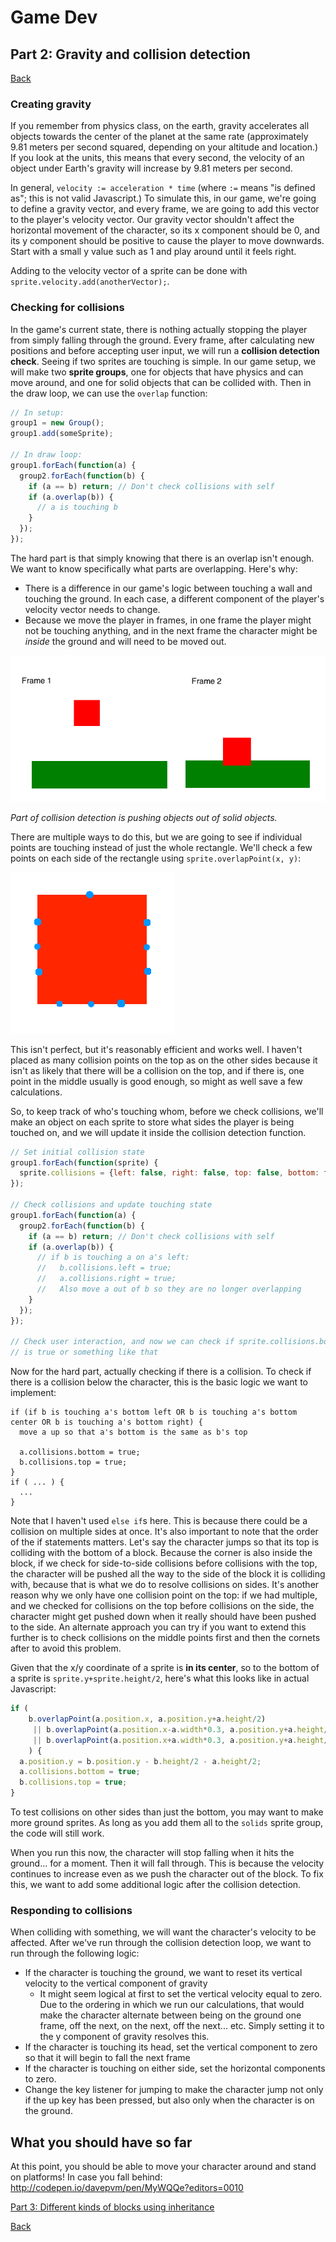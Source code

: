 # Game Dev
## Part 2: Gravity and collision detection
<a href="README.md#instructions">Back</a>

### Creating gravity

If you remember from physics class, on the earth, gravity accelerates all objects towards the center of the planet at the same rate (approximately 9.81 meters per second squared, depending on your altitude and location.) If you look at the units, this means that every second, the velocity of an object under Earth's gravity will increase by 9.81 meters per second.

In general, `velocity := acceleration * time` (where `:=` means "is defined as"; this is not valid Javascript.) To simulate this, in our game, we're going to define a gravity vector, and every frame, we are going to add this vector to the player's velocity vector. Our gravity vector shouldn't affect the horizontal movement of the character, so its x component should be 0, and its y component should be positive to cause the player to move downwards. Start with a small y value such as 1 and play around until it feels right.

Adding to the velocity vector of a sprite can be done with `sprite.velocity.add(anotherVector);`.

### Checking for collisions

In the game's current state, there is nothing actually stopping the player from simply falling through the ground. Every frame, after calculating new positions and before accepting user input, we will run a **collision detection check**. Seeing if two sprites are touching is simple. In our game setup, we will make two **sprite groups**, one for objects that have physics and can move around, and one for solid objects that can be collided with. Then in the draw loop, we can use the `overlap` function:

```js
// In setup:
group1 = new Group();
group1.add(someSprite);

// In draw loop:
group1.forEach(function(a) {
  group2.forEach(function(b) {
    if (a == b) return; // Don't check collisions with self
    if (a.overlap(b)) {
      // a is touching b
    }
  });
});
```

The hard part is that simply knowing that there is an overlap isn't enough. We want to know specifically what parts are overlapping. Here's why:
- There is a difference in our game's logic between touching a wall and touching the ground. In each case, a different component of the player's velocity vector needs to change.
- Because we move the player in frames, in one frame the player might not be touching anything, and in the next frame the character might be *inside* the ground and will need to be moved out.

<img src="screenshots/2-overlap.png" />

*Part of collision detection is pushing objects out of solid objects.*

There are multiple ways to do this, but we are going to see if individual points are touching instead of just the whole rectangle. We'll check a few points on each side of the rectangle using `sprite.overlapPoint(x, y)`:

<img src="screenshots/3-points.png" />

This isn't perfect, but it's reasonably efficient and works well. I haven't placed as many collision points on the top as on the other sides because it isn't as likely that there will be a collision on the top, and if there is, one point in the middle usually is good enough, so might as well save a few calculations.

So, to keep track of who's touching whom, before we check collisions, we'll make an object on each sprite to store what sides the player is being touched on, and we will update it inside the collision detection function.

```js
// Set initial collision state
group1.forEach(function(sprite) {
  sprite.collisions = {left: false, right: false, top: false, bottom: false};
});

// Check collisions and update touching state
group1.forEach(function(a) {
  group2.forEach(function(b) {
    if (a == b) return; // Don't check collisions with self
    if (a.overlap(b)) {
      // if b is touching a on a's left:
      //   b.collisions.left = true;
      //   a.collisions.right = true;
      //   Also move a out of b so they are no longer overlapping
    }
  });
});

// Check user interaction, and now we can check if sprite.collisions.bottom
// is true or something like that

```

Now for the hard part, actually checking if there is a collision. To check if there is a collision below the character, this is the basic logic we want to implement:
```
if (if b is touching a's bottom left OR b is touching a's bottom center OR b is touching a's bottom right) {
  move a up so that a's bottom is the same as b's top

  a.collisions.bottom = true;
  b.collisions.top = true;
}
if ( ... ) {
  ...
}
```

Note that I haven't used `else if`s here. This is because there could be a collision on multiple sides at once. It's also important to note that the order of the if statements matters. Let's say the character jumps so that its top is colliding with the bottom of a block. Because the corner is also inside the block, if we check for side-to-side collisions before collisions with the top, the character will be pushed all the way to the side of the block it is colliding with, because that is what we do to resolve collisions on sides. It's another reason why we only have one collision point on the top: if we had multiple, and we checked for collisions on the top before collisions on the side, the character might get pushed down when it really should have been pushed to the side. An alternate approach you can try if you want to extend this further is to check collisions on the middle points first and then the cornets after to avoid this problem.

Given that the x/y coordinate of a sprite is **in its center**, so to the bottom of a sprite is `sprite.y+sprite.height/2`, here's what this looks like in actual Javascript:
```js
if (
    b.overlapPoint(a.position.x, a.position.y+a.height/2)
     || b.overlapPoint(a.position.x-a.width*0.3, a.position.y+a.height/2)
     || b.overlapPoint(a.position.x+a.width*0.3, a.position.y+a.height/2)
    ) {
  a.position.y = b.position.y - b.height/2 - a.height/2;
  a.collisions.bottom = true;
  b.collisions.top = true;
}
```

To test collisions on other sides than just the bottom, you may want to make more ground sprites. As long as you add them all to the `solids` sprite group, the code will still work.

When you run this now, the character will stop falling when it hits the ground... for a moment. Then it will fall through. This is because the velocity continues to increase even as we push the character out of the block. To fix this, we want to add some additional logic after the collision detection.

### Responding to collisions

When colliding with something, we will want the character's velocity to be affected. After we've run through the collision detection loop, we want to run through the following logic:

- If the character is touching the ground, we want to reset its vertical velocity to the vertical component of gravity
  - It might seem logical at first to set the vertical velocity equal to zero. Due to the ordering in which we run our calculations, that would make the character alternate between being on the ground one frame, off the next, on the next, off the next... etc. Simply setting it to the y component of gravity resolves this.
- If the character is touching its head, set the vertical component to zero so that it will begin to fall the next frame
- If the character is touching on either side, set the horizontal components to zero.
- Change the key listener for jumping to make the character jump not only if the up key has been pressed, but also only when the character is on the ground.

## What you should have so far

At this point, you should be able to move your character around and stand on platforms! In case you fall behind: http://codepen.io/davepvm/pen/MyWQQe?editors=0010

<a href="part3.md">Part 3: Different kinds of blocks using inheritance</a>

<a href="README.md#instructions">Back</a>

